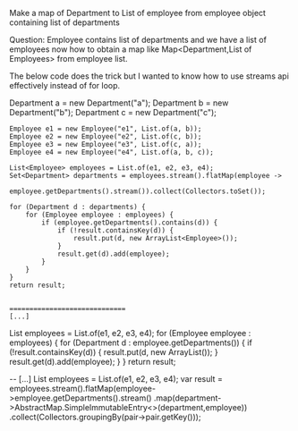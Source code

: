 Make a map of Department to List of employee from employee object containing list of departments

Question: Employee contains list of departments and we have a list of employees now how to obtain a map like Map<Department,List of Employees> from employee list.

The below code does the trick but I wanted to know how to use streams api effectively instead of for loop.

   Department a = new Department("a");
    Department b = new Department("b");
    Department c = new Department("c");

    Employee e1 = new Employee("e1", List.of(a, b));
    Employee e2 = new Employee("e2", List.of(c, b));
    Employee e3 = new Employee("e3", List.of(c, a));
    Employee e4 = new Employee("e4", List.of(a, b, c));

    List<Employee> employees = List.of(e1, e2, e3, e4);
    Set<Department> departments = employees.stream().flatMap(employee ->
            employee.getDepartments().stream()).collect(Collectors.toSet());

    for (Department d : departments) {
        for (Employee employee : employees) {
            if (employee.getDepartments().contains(d)) {
                if (!result.containsKey(d)) {
                    result.put(d, new ArrayList<Employee>());
                }
                result.get(d).add(employee);
            }
        }
    }
    return result;


    =============================
    [...]
List<Employee> employees = List.of(e1, e2, e3, e4);
for (Employee employee : employees) {
    for (Department d : employee.getDepartments()) {
        if (!result.containsKey(d)) {
            result.put(d, new ArrayList<Employee>());
        }
        result.get(d).add(employee);
    }
}
return result;


--
[...]
List<Employee> employees = List.of(e1, e2, e3, e4);
var result = employees.stream().flatMap(employee->employee.getDepartments().stream()
        .map(department->AbstractMap.SimpleImmutableEntry<>(department,employee))
    .collect(Collectors.groupingBy(pair->pair.getKey()));

    
